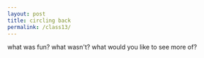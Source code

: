 ```yaml
---  
layout: post  
title: circling back 
permalink: /class13/  
---
```


what was fun? what wasn't? what would you like to see more of?

